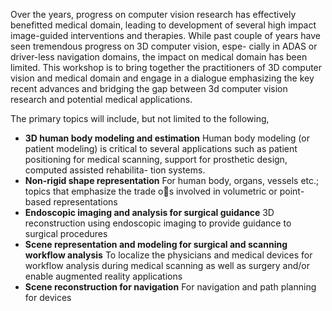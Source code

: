 Over the years, progress on computer vision research has effectively benefitted
medical domain, leading to development of several high impact image-guided interventions and
therapies. While past couple of years have seen tremendous progress on 3D computer vision, espe-
cially in ADAS or driver-less navigation domains, the impact on medical domain has been limited.
This workshop is to bring together the practitioners of 3D computer vision and medical domain
and engage in a dialogue emphasizing the key recent advances and bridging the gap between 3d
computer vision research and potential medical applications.

The primary topics will include, but not limited to the following,
- **3D human body modeling and estimation**
Human body modeling (or patient modeling) is critical to several applications such as patient
positioning for medical scanning, support for prosthetic design, computed assisted rehabilita-
tion systems.
- **Non-rigid shape representation**
For human body, organs, vessels etc.; topics that emphasize the trade os involved in volumetric
or point-based representations
- **Endoscopic imaging and analysis for surgical guidance**
3D reconstruction using endoscopic imaging to provide guidance to surgical procedures
- **Scene representation and modeling for surgical and scanning workflow analysis** To localize the physicians and medical devices for workflow analysis during medical scanning as well as surgery and/or enable augmented reality applications
- **Scene reconstruction for navigation**
For navigation and path planning for devices

